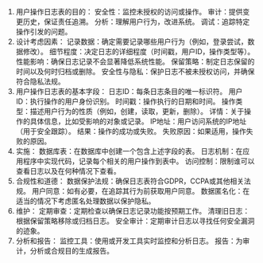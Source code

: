 1. 用户操作日志表的目的：
   安全性：监控未授权的访问或操作。
   审计：提供变更历史，保证责任追溯。
   分析：理解用户行为，改进系统。
   调试：追踪特定操作引发的问题。
2. 设计考虑因素：
   记录数据：确定需要记录哪些用户行为（例如，登录尝试，数据修改）。
   细节程度：决定日志的详细程度（时间戳，用户ID，操作类型等）。
   性能影响：确保日志记录不会显著降低系统性能。
   保留策略：制定日志保留的时间以及何时归档或删除。
   安全性与隐私：保护日志不被未授权访问，并确保符合隐私法规。
3. 用户操作日志表的基本字段：
   日志ID：每条日志条目的唯一标识符。
   用户ID：执行操作的用户身份识别。
   时间戳：操作执行的日期和时间。
   操作类型：描述用户行为的性质（例如，创建，读取，更新，删除）。
   详情：关于操作的具体信息，比如受影响的对象或记录。
   IP地址：用户访问系统的IP地址（用于安全跟踪）。
   结果：操作的成功或失败。
   失败原因：如果适用，操作失败的原因。
4. 实施：
   数据库表：在数据库中创建一个包含上述字段的表。
   日志机制：在应用程序中实现代码，记录每个相关的用户操作到表中。
   访问控制：限制谁可以查看日志以及在何种情况下查看。
5. 合规性和道德：
   数据保护法规：确保日志表符合GDPR，CCPA或其他相关法规。
   用户同意：如有必要，在追踪其行为前获取用户同意。
   数据匿名化：在适当的情况下考虑匿名处理数据以保护隐私。
6. 维护：
   定期审查：定期检查以确保日志记录功能按预期工作。
   清理旧日志：根据保留策略移除或归档日志。
   安全审计：定期审计日志以寻找任何安全漏洞的迹象。
7. 分析和报告：
   监控工具：使用或开发工具实时监控和分析日志。
   报告：为审计，分析或合规目的生成报告。